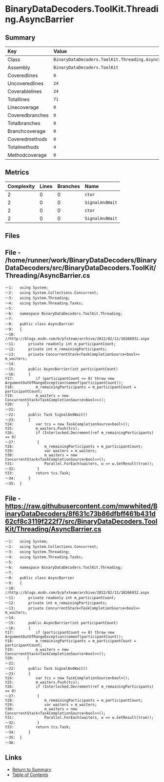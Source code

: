 ﻿# BinaryDataDecoders.ToolKit.Threading.AsyncBarrier

## Summary

| Key             | Value                                               |
| :-------------- | :-------------------------------------------------- |
| Class           | `BinaryDataDecoders.ToolKit.Threading.AsyncBarrier` |
| Assembly        | `BinaryDataDecoders.ToolKit`                        |
| Coveredlines    | `0`                                                 |
| Uncoveredlines  | `24`                                                |
| Coverablelines  | `24`                                                |
| Totallines      | `71`                                                |
| Linecoverage    | `0`                                                 |
| Coveredbranches | `0`                                                 |
| Totalbranches   | `8`                                                 |
| Branchcoverage  | `0`                                                 |
| Coveredmethods  | `0`                                                 |
| Totalmethods    | `4`                                                 |
| Methodcoverage  | `0`                                                 |

## Metrics

| Complexity | Lines | Branches | Name            |
| :--------- | :---- | :------- | :-------------- |
| 2          | 0     | 0        | `ctor`          |
| 2          | 0     | 0        | `SignalAndWait` |
| 2          | 0     | 0        | `ctor`          |
| 2          | 0     | 0        | `SignalAndWait` |

## Files

## File - /home/runner/work/BinaryDataDecoders/BinaryDataDecoders/src/BinaryDataDecoders.ToolKit/Threading/AsyncBarrier.cs

```CSharp
〰1:   using System;
〰2:   using System.Collections.Concurrent;
〰3:   using System.Threading;
〰4:   using System.Threading.Tasks;
〰5:   
〰6:   namespace BinaryDataDecoders.ToolKit.Threading;
〰7:   
〰8:   public class AsyncBarrier
〰9:   {
〰10:  //http://blogs.msdn.com/b/pfxteam/archive/2012/02/11/10266932.aspx
〰11:      private readonly int m_participantCount;
〰12:      private int m_remainingParticipants;
〰13:      private ConcurrentStack<TaskCompletionSource<bool>> m_waiters;
〰14:  
〰15:      public AsyncBarrier(int participantCount)
〰16:      {
‼17:          if (participantCount <= 0) throw new ArgumentOutOfRangeException(nameof(participantCount));
‼18:          m_remainingParticipants = m_participantCount = participantCount;
‼19:          m_waiters = new ConcurrentStack<TaskCompletionSource<bool>>();
‼20:      }
〰21:  
〰22:      public Task SignalAndWait()
〰23:      {
‼24:          var tcs = new TaskCompletionSource<bool>();
‼25:          m_waiters.Push(tcs);
‼26:          if (Interlocked.Decrement(ref m_remainingParticipants) == 0)
〰27:          {
‼28:              m_remainingParticipants = m_participantCount;
‼29:              var waiters = m_waiters;
‼30:              m_waiters = new ConcurrentStack<TaskCompletionSource<bool>>();
‼31:              Parallel.ForEach(waiters, w => w.SetResult(true));
〰32:          }
‼33:          return tcs.Task;
〰34:      }
〰35:  }
```

## File - https://raw.githubusercontent.com/mwwhited/BinaryDataDecoders/8f631c73b86dfbff461b431d62cf8c3119f222f7/src/BinaryDataDecoders.ToolKit/Threading/AsyncBarrier.cs

```CSharp
〰1:   using System;
〰2:   using System.Collections.Concurrent;
〰3:   using System.Threading;
〰4:   using System.Threading.Tasks;
〰5:   
〰6:   namespace BinaryDataDecoders.ToolKit.Threading;
〰7:   
〰8:   public class AsyncBarrier
〰9:   {
〰10:  //http://blogs.msdn.com/b/pfxteam/archive/2012/02/11/10266932.aspx
〰11:      private readonly int m_participantCount;
〰12:      private int m_remainingParticipants;
〰13:      private ConcurrentStack<TaskCompletionSource<bool>> m_waiters;
〰14:  
〰15:      public AsyncBarrier(int participantCount)
〰16:      {
‼17:          if (participantCount <= 0) throw new ArgumentOutOfRangeException(nameof(participantCount));
‼18:          m_remainingParticipants = m_participantCount = participantCount;
‼19:          m_waiters = new ConcurrentStack<TaskCompletionSource<bool>>();
‼20:      }
〰21:  
〰22:      public Task SignalAndWait()
〰23:      {
‼24:          var tcs = new TaskCompletionSource<bool>();
‼25:          m_waiters.Push(tcs);
‼26:          if (Interlocked.Decrement(ref m_remainingParticipants) == 0)
〰27:          {
‼28:              m_remainingParticipants = m_participantCount;
‼29:              var waiters = m_waiters;
‼30:              m_waiters = new ConcurrentStack<TaskCompletionSource<bool>>();
‼31:              Parallel.ForEach(waiters, w => w.SetResult(true));
〰32:          }
‼33:          return tcs.Task;
〰34:      }
〰35:  }
〰36:  
```

## Links

* [Return to Summary](Summary.md)
* [Table of Contents](../TOC.md)

